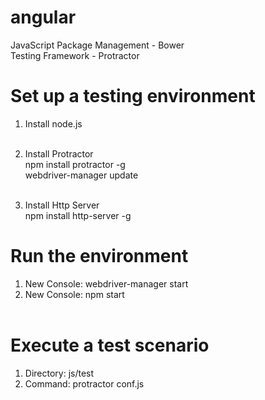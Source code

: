 # angular

JavaScript Package Management - Bower <br>
Testing Framework - Protractor

# Set up a testing environment
1. Install node.js <br><br>

2. Install Protractor<br>
npm install protractor -g <br>
webdriver-manager update <br><br>

3. Install Http Server<br>
npm install http-server -g

# Run the environment
1. New Console: webdriver-manager start <br>
2. New Console: npm start <br><br>

# Execute a test scenario
1. Directory: js/test <br>
2. Command: protractor conf.js


